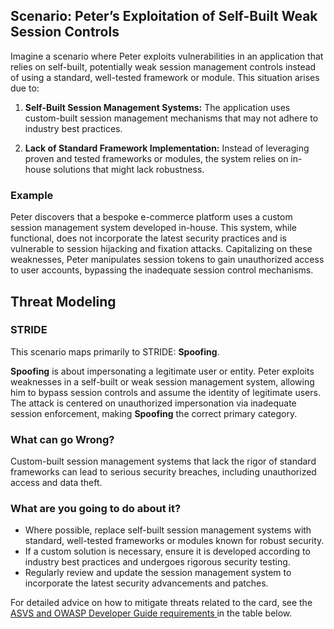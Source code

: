 ## Scenario: Peter’s Exploitation of Self-Built Weak Session Controls

Imagine a scenario where Peter exploits vulnerabilities in an application that relies on self-built, potentially weak session management controls instead of using a standard, well-tested framework or module. This situation arises due to:

1. **Self-Built Session Management Systems:** The application uses custom-built session management mechanisms that may not adhere to industry best practices.

2. **Lack of Standard Framework Implementation:** Instead of leveraging proven and tested frameworks or modules, the system relies on in-house solutions that might lack robustness.

### Example

Peter discovers that a bespoke e-commerce platform uses a custom session management system developed in-house. This system, while functional, does not incorporate the latest security practices and is vulnerable to session hijacking and fixation attacks. Capitalizing on these weaknesses, Peter manipulates session tokens to gain unauthorized access to user accounts, bypassing the inadequate session control mechanisms.

## Threat Modeling

### STRIDE

This scenario maps primarily to STRIDE: **Spoofing**.

**Spoofing** is about impersonating a legitimate user or entity.
Peter exploits weaknesses in a self-built or weak session management system, allowing him to bypass session controls and assume the identity of legitimate users.
The attack is centered on unauthorized impersonation via inadequate session enforcement, making **Spoofing** the correct primary category.

### What can go Wrong?

Custom-built session management systems that lack the rigor of standard frameworks can lead to serious security breaches, including unauthorized access and data theft.

### What are you going to do about it?

- Where possible, replace self-built session management systems with standard, well-tested frameworks or modules known for robust security.
- If a custom solution is necessary, ensure it is developed according to industry best practices and undergoes rigorous security testing.
- Regularly review and update the session management system to incorporate the latest security advancements and patches.

For detailed advice on how to mitigate threats related to the card, see the [ASVS and OWASP Developer Guide requirements ](#mapping 'ASVS and OWASP Developer Guide requirements [internal]') in the table below.
